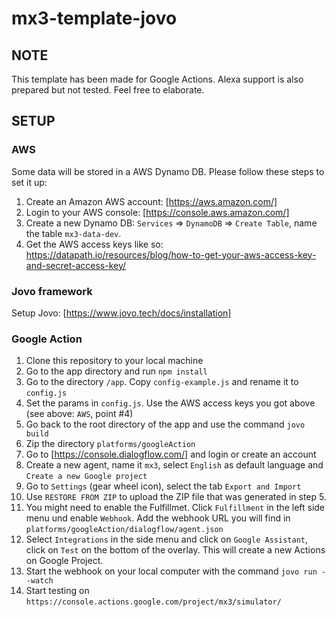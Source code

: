 # mx3-template-jovo

## NOTE

This template has been made for Google Actions. Alexa support is also prepared but not tested. Feel free to elaborate.

## SETUP

### AWS

Some data will be stored in a AWS Dynamo DB. Please follow these steps to set it up:

1. Create an Amazon AWS account: [https://aws.amazon.com/]
2. Login to your AWS console: [https://console.aws.amazon.com/]
3. Create a new Dynamo DB: `Services` => `DynamoDB` => `Create Table`, name the table `mx3-data-dev`.
4. Get the AWS access keys like so: https://datapath.io/resources/blog/how-to-get-your-aws-access-key-and-secret-access-key/

### Jovo framework

Setup Jovo: [https://www.jovo.tech/docs/installation]
 
### Google Action

1. Clone this repository to your local machine
2. Go to the app directory and run `npm install`
3. Go to the directory `/app`. Copy `config-example.js` and rename it to `config.js`
4. Set the params in `config.js`. Use the AWS access keys you got above (see above: `AWS`, point #4)
5. Go back to the root directory of the app and use the command `jovo build`
6. Zip the directory `platforms/googleAction`
7. Go to [https://console.dialogflow.com/] and login or create an account
8. Create a new agent, name it `mx3`, select `English` as default language and `Create a new Google project`
9. Go to `Settings` (gear wheel icon), select the tab `Export and Import`
10. Use `RESTORE FROM ZIP` to upload the ZIP file that was generated in step 5.
11. You might need to enable the Fulfillmet. Click `Fulfillment` in the left side menu und enable `Webhook`. Add the webhook URL you will find in `platforms/googleAction/dialogflow/agent.json`
12. Select `Integrations` in the side menu and click on `Google Assistant`, click on `Test` on the bottom of the overlay. This will create a new Actions on Google Project.
13. Start the webhook on your local computer with the command `jovo run --watch`
14. Start testing on `https://console.actions.google.com/project/mx3/simulator/`
